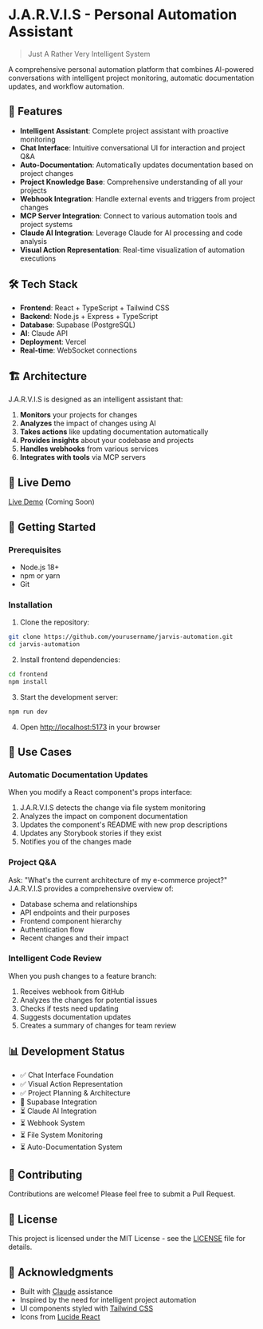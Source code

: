 # J.A.R.V.I.S - Personal Automation Assistant

> Just A Rather Very Intelligent System

A comprehensive personal automation platform that combines AI-powered conversations with intelligent project monitoring, automatic documentation updates, and workflow automation.

## 🚀 Features

- **Intelligent Assistant**: Complete project assistant with proactive monitoring
- **Chat Interface**: Intuitive conversational UI for interaction and project Q&A
- **Auto-Documentation**: Automatically updates documentation based on project changes
- **Project Knowledge Base**: Comprehensive understanding of all your projects
- **Webhook Integration**: Handle external events and triggers from project changes
- **MCP Server Integration**: Connect to various automation tools and project systems
- **Claude AI Integration**: Leverage Claude for AI processing and code analysis
- **Visual Action Representation**: Real-time visualization of automation executions

## 🛠️ Tech Stack

- **Frontend**: React + TypeScript + Tailwind CSS
- **Backend**: Node.js + Express + TypeScript
- **Database**: Supabase (PostgreSQL)
- **AI**: Claude API
- **Deployment**: Vercel
- **Real-time**: WebSocket connections

## 🏗️ Architecture

J.A.R.V.I.S is designed as an intelligent assistant that:

1. **Monitors** your projects for changes
2. **Analyzes** the impact of changes using AI
3. **Takes actions** like updating documentation automatically
4. **Provides insights** about your codebase and projects
5. **Handles webhooks** from various services
6. **Integrates with tools** via MCP servers

## 📱 Live Demo

[Live Demo](https://jarvis-automation.vercel.app) (Coming Soon)

## 🚀 Getting Started

### Prerequisites

- Node.js 18+
- npm or yarn
- Git

### Installation

1. Clone the repository:
```bash
git clone https://github.com/yourusername/jarvis-automation.git
cd jarvis-automation
```

2. Install frontend dependencies:
```bash
cd frontend
npm install
```

3. Start the development server:
```bash
npm run dev
```

4. Open [http://localhost:5173](http://localhost:5173) in your browser

## 🎯 Use Cases

### Automatic Documentation Updates
When you modify a React component's props interface:
1. J.A.R.V.I.S detects the change via file system monitoring
2. Analyzes the impact on component documentation
3. Updates the component's README with new prop descriptions
4. Updates any Storybook stories if they exist
5. Notifies you of the changes made

### Project Q&A
Ask: "What's the current architecture of my e-commerce project?"
J.A.R.V.I.S provides a comprehensive overview of:
- Database schema and relationships
- API endpoints and their purposes
- Frontend component hierarchy
- Authentication flow
- Recent changes and their impact

### Intelligent Code Review
When you push changes to a feature branch:
1. Receives webhook from GitHub
2. Analyzes the changes for potential issues
3. Checks if tests need updating
4. Suggests documentation updates
5. Creates a summary of changes for team review

## 📊 Development Status

- ✅ Chat Interface Foundation
- ✅ Visual Action Representation
- ✅ Project Planning & Architecture
- 🔄 Supabase Integration
- ⏳ Claude AI Integration
- ⏳ Webhook System
- ⏳ File System Monitoring
- ⏳ Auto-Documentation System

## 🤝 Contributing

Contributions are welcome! Please feel free to submit a Pull Request.

## 📄 License

This project is licensed under the MIT License - see the [LICENSE](LICENSE) file for details.

## 🙏 Acknowledgments

- Built with [Claude](https://claude.ai) assistance
- Inspired by the need for intelligent project automation
- UI components styled with [Tailwind CSS](https://tailwindcss.com)
- Icons from [Lucide React](https://lucide.dev)